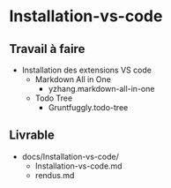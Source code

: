 # Installation-vs-code

## Travail à faire

- Installation des extensions VS code
  - Markdown All in One
    - yzhang.markdown-all-in-one
  - Todo Tree
    - Gruntfuggly.todo-tree
  
## Livrable

- docs/Installation-vs-code/
  - Installation-vs-code.md
  - rendus.md